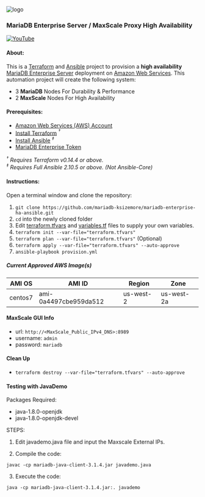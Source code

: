 ![logo](https://mariadb.com/wp-content/uploads/2019/11/mariadb-logo_blue-transparent-600x150.png)

### MariaDB Enterprise Server / MaxScale Proxy High Availability

[![YouTube](youtube.png)](https://www.youtube.com/mgFaKAwqaBM)

#### About:

This is a [Terraform](https://www.terraform.io/) and [Ansible](https://www.ansible.com/) project to provision a **high availability** [MariaDB Enterprise
Server](https://mariadb.com/docs/) deployment on [Amazon Web Services](https://aws.amazon.com/). This automation project will create the following system:

*   3 **MariaDB** Nodes For Durability & Performance
*   2 **MaxScale** Nodes For High Availability

#### Prerequisites:

*   [Amazon Web Services (AWS) Account](https://aws.amazon.com/)
*   [Install Terraform](https://www.terraform.io) *<sup>†</sup>*
*   [Install Ansible](https://docs.ansible.com/ansible/latest/installation_guide/intro_installation.html#installing-ansible-with-pip) *<sup>‡</sup>*
*   [MariaDB Enterprise Token](https://customers.mariadb.com/downloads/token/)

*<sup>†</sup> Requires Terraform v0.14.4 or above.*  
*<sup>‡</sup> Requires Full Ansible 2.10.5 or above. (Not Ansible-Core)*

#### Instructions:

Open a terminal window and clone the repository:

1.  `git clone https://github.com/mariadb-ksizemore/mariadb-enterprise-ha-ansible.git`
2.  `cd` into the newly cloned folder
3.  Edit [terraform.tfvars](terraform.tfvars) and [variables.tf](variables.tf) files to supply your own variables.
4.  `terraform init --var-file="terraform.tfvars"`
5.  `terraform plan --var-file="terraform.tfvars"` (Optional)
6.  `terraform apply --var-file="terraform.tfvars" --auto-approve`
7.  `ansible-playbook provision.yml`


##### Current Approved AWS Image(s)
AMI OS|AMI ID|Region|Zone|
---|---|---|---|
centos7|ami-0a4497cbe959da512|us-west-2|us-west-2a|


#### MaxScale GUI Info

*   url: `http://<MaxScale_Public_IPv4_DNS>:8989`
*   username: `admin`
*   password: `mariadb`


#### Clean Up

*   `terraform destroy --var-file="terraform.tfvars" --auto-approve`



#### Testing with JavaDemo

Packages Required:
- java-1.8.0-openjdk
- java-1.8.0-openjdk-devel


STEPS:

1. Edit javademo.java file and input the Maxscale External IPs.

2. Compile the code:

`javac -cp mariadb-java-client-3.1.4.jar javademo.java`

3. Execute the code:

`java -cp mariadb-java-client-3.1.4.jar:. javademo`

